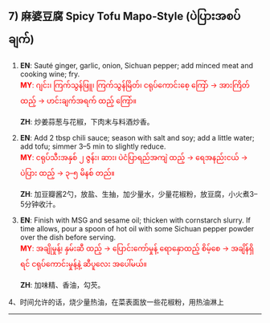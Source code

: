 ## 7) 麻婆豆腐 Spicy Tofu Mapo‑Style (ပဲပြားအစပ်ချက်)

1. **EN**: Sauté ginger, garlic, onion, Sichuan pepper; add minced meat and cooking wine; fry.  
<span style="color:red">   **MY**: ဂျင်း၊ ကြက်သွန်ဖြူ၊ ကြက်သွန်မြိတ်၊ ငရုပ်ကောင်းစေ့ ကြော် → အားကြိတ် ထည့် → ဟင်းချက်အရက် ထည့် ကြော်။  </span>

   **ZH**: 炒姜蒜葱与花椒，下肉末与料酒炒香。

2. **EN**: Add 2 tbsp chili sauce; season with salt and soy; add a little water; add tofu; simmer 3–5 min to slightly reduce.  
<span style="color:red">   **MY**: ငရုပ်သီးအနှစ် ၂ ဇွန်း၊ ဆား၊ ပဲငံပြာရည်အကျဲ ထည့် → ရေအနည်းငယ် → ပဲပြား ထည့် → ၃–၅ မိနစ် တည်။  </span>

   **ZH**: 加豆瓣酱2勺，放盐、生抽，加少量水，少量花椒粉，放豆腐，小火煮3–5分钟收汁。

3. **EN**: Finish with MSG and sesame oil; thicken with cornstarch slurry. If time allows, pour a spoon of hot oil with some Sichuan pepper powder over the dish before serving.  
<span style="color:red">   **MY**: အချိုမှုန့်၊ နှမ်းဆီ ထည့် → ပြောင်းကော်မှုန့် ရောနှောထည့် စိမ့်စေ → အချိန်ရှိရင် ငရုပ်ကောင်းမှုန့်နဲ့ ဆီပူလေး အပေါ်မယ်။  </span>

   **ZH**: 加味精、香油，勾芡。

4、时间允许的话，烧少量热油，在菜表面放一些花椒粉，用热油淋上

---

<a id="r8"></a>
